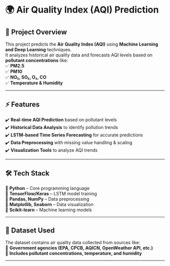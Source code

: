 # 🌍 Air Quality Index (AQI) Prediction  

## 📌 Project Overview  
This project predicts the **Air Quality Index (AQI)** using **Machine Learning and Deep Learning** techniques.  
It analyzes historical air quality data and forecasts AQI levels based on **pollutant concentrations** like:  
✅ **PM2.5**  
✅ **PM10**  
✅ **NO₂, SO₂, O₃, CO**  
✅ **Temperature & Humidity**  

---

## ⚡ Features  
✔️ **Real-time AQI Prediction** based on pollutant levels  
✔️ **Historical Data Analysis** to identify pollution trends  
✔️ **LSTM-based Time Series Forecasting** for accurate predictions  
✔️ **Data Preprocessing** with missing value handling & scaling  
✔️ **Visualization Tools** to analyze AQI trends  

---

## 🛠 Tech Stack  
🔹 **Python** – Core programming language  
🔹 **TensorFlow/Keras** – LSTM model training  
🔹 **Pandas, NumPy** – Data preprocessing  
🔹 **Matplotlib, Seaborn** – Data visualization  
🔹 **Scikit-learn** – Machine learning models  

---

## 📂 Dataset Used  
The dataset contains air quality data collected from sources like:  
📌 **Government agencies (EPA, CPCB, AQICN, OpenWeather API, etc.)**  
📌 **Includes pollutant concentrations, temperature, and humidity**  

---
